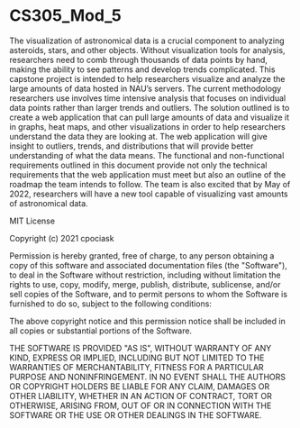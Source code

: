 # CS305_Mod_5
The visualization of astronomical data is a crucial component to analyzing asteroids, stars, and other objects. Without visualization tools for analysis, researchers need to comb through thousands of data points by hand, making the ability to see patterns and develop trends complicated. This capstone project is intended to help researchers visualize and analyze the large amounts of data hosted in NAU’s servers. The current methodology researchers use involves time intensive analysis that focuses on individual data points rather than larger trends and outliers.  The solution outlined is to create a web application that can pull large amounts of data and visualize it in graphs, heat maps, and other visualizations in order to help researchers understand the data they are looking at. The web application will give insight to outliers, trends, and distributions that will provide better understanding of what the data means. The functional and non-functional requirements outlined in this document provide not only the technical requirements that the web application must meet but also an outline of the roadmap the team intends to follow. The team is also excited that by May of 2022, researchers will have a new tool capable of visualizing vast amounts of astronomical data.

MIT License

Copyright (c) 2021 cpociask

Permission is hereby granted, free of charge, to any person obtaining a copy of this software and associated documentation files (the "Software"), to deal in the Software without restriction, including without limitation the rights to use, copy, modify, merge, publish, distribute, sublicense, and/or sell copies of the Software, and to permit persons to whom the Software is furnished to do so, subject to the following conditions:

The above copyright notice and this permission notice shall be included in all copies or substantial portions of the Software.

THE SOFTWARE IS PROVIDED "AS IS", WITHOUT WARRANTY OF ANY KIND, EXPRESS OR IMPLIED, INCLUDING BUT NOT LIMITED TO THE WARRANTIES OF MERCHANTABILITY, FITNESS FOR A PARTICULAR PURPOSE AND NONINFRINGEMENT. IN NO EVENT SHALL THE AUTHORS OR COPYRIGHT HOLDERS BE LIABLE FOR ANY CLAIM, DAMAGES OR OTHER LIABILITY, WHETHER IN AN ACTION OF CONTRACT, TORT OR OTHERWISE, ARISING FROM, OUT OF OR IN CONNECTION WITH THE SOFTWARE OR THE USE OR OTHER DEALINGS IN THE SOFTWARE.
